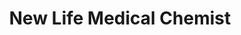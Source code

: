 ---
title: "New Life Medical Chemist"
url: /kalewadi-pune/new-life-medical-chemist/
shop: chemist
---